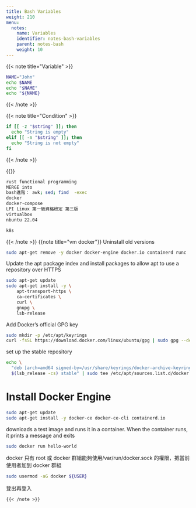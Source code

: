 ```yaml
---
title: Bash Variables
weight: 210
menu:
  notes:
    name: Variables
    identifier: notes-bash-variables
    parent: notes-bash
    weight: 10
---
```


<!-- Variable -->
{{< note title="Variable" >}}

```bash
NAME="John"
echo $NAME
echo "$NAME"
echo "${NAME}
```

{{< /note >}}

<!-- Condition -->
{{< note title="Condition" >}}

```bash
if [[ -z "$string" ]]; then
  echo "String is empty"
elif [[ -n "$string" ]]; then
  echo "String is not empty"
fi
```
{{< /note >}}

{{<note title="Unlearned">}}
```bash
rust functional programming
MERGE into
bash進階： awk; sed; find  -exec 
docker
docker-compose
LPI Linux 第一級資格檢定 第三版
virtualbox
nbuntu 22.04 

k8s 


```
  {{< /note >}}
{{note title="vm docker"}}
Uninstall old versions
```bash
sudo apt-get remove -y docker docker-engine docker.io containerd runc
```

Update the apt package index and install packages to allow apt to use a repository over HTTPS
```bash
sudo apt-get update
sudo apt-get install -y \
    apt-transport-https \
    ca-certificates \
    curl \
    gnupg \
    lsb-release
```
Add Docker’s official GPG key
```bash
sudo mkdir -p /etc/apt/keyrings
curl -fsSL https://download.docker.com/linux/ubuntu/gpg | sudo gpg --dearmor -o /usr/share/keyrings/docker-archive-keyring.gpg
```

set up the stable repository
```bash
echo \
  "deb [arch=amd64 signed-by=/usr/share/keyrings/docker-archive-keyring.gpg] https://download.docker.com/linux/ubuntu \
  $(lsb_release -cs) stable" | sudo tee /etc/apt/sources.list.d/docker.list > /dev/null
 ```

 # Install Docker Engine
```bash
sudo apt-get update
sudo apt-get install -y docker-ce docker-ce-cli containerd.io
 ```

downloads a test image and runs it in a container. When the container runs, it prints a message and exits
 ```bash
sudo docker run hello-world
 ```

docker 只有 root 或 docker 群組能夠使用/var/run/docker.sock 的權限，把當前使用者加到 docker 群組
 ```bash
sudo usermod -aG docker ${USER}
 ```
登出再登入

```
{{< /note >}}



